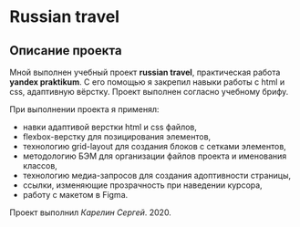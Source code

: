 # Russian travel

## Описание проекта
Мной выполнен учебный проект **russian travel**, практическая работа **yandex praktikum**. С его помощью я закрепил навыки работы с html и css, адаптивную вёрстку.
Проект выполнен согласно учебному брифу.

При выполнении проекта я применял:
* навки адаптивой верстки html и css файлов,
* flexbox-верстку для позицирования элементов,
* технологию grid-layout для создания блоков с сетками элементов,
* методологию БЭМ для организации файлов проекта и именования классов,
* технологию медиа-запросов для создания адоптивности страницы,
* ссылки, изменяющие прозрачность при наведении курсора, 
* работу с макетом в Figma.

Проект выполнил *Карелин Сергей*. 2020.
